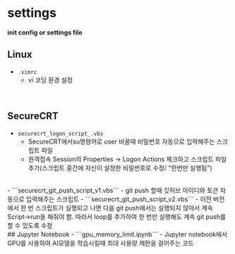 # settings
**init config or settings file**

## Linux  
- ```.vimrc```  
	- vi 코딩 환경 설정  
<br>

## SecureCRT  
- ```securecrt_logon_script_.vbs```    
	- SecureCRT에서su명령어로 user 바꿀때 비밀번호 자동으로 입력해주는 스크립트 파일  
	- 원격접속 Session의 Properties -> Logon Actions 체크하고 스크립트 파일 추가(스크립트 중간에 자신이 설정한 비밀번호로 수정/ "한번만 실행됨")

<br>   
- ```securecrt_git_push_script_v1.vbs```  
	- git push 할때 깃허브 아이디와 토큰 자동으로 입력해주는 스크립트    
- ```securecrt_git_push_script_v2.vbs```    
	- 이전 버전에서 한 번 스크립트가 실행되고 나면 다음 git push에서는 실행되지 않아서 계속 Script->run을 해줘야 함. 따라서 loop를 추가하여 한 번만 실행해도 계속 git push를 할 수 있도록 수정   

<br>   
## Jupyter Notebook   
- ```gpu_memory_limit.ipynb```    
	- Jupyter notebook에서 GPU를 사용하여 AI모델을 학습시킬때 최대 사용량 제한을 걸어주는 코드

